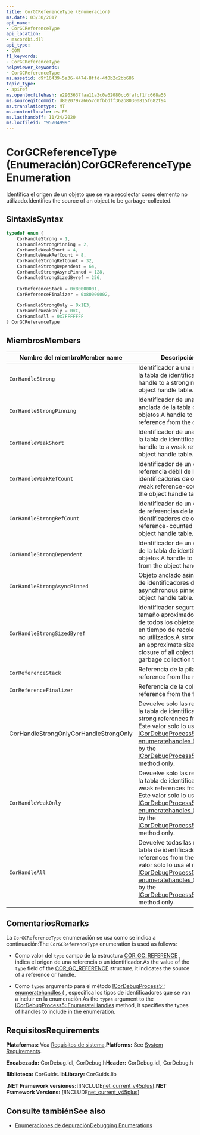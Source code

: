```yaml
---
title: CorGCReferenceType (Enumeración)
ms.date: 03/30/2017
api_name:
- CorGCReferenceType
api_location:
- mscordbi.dll
api_type:
- COM
f1_keywords:
- CorGCReferenceType
helpviewer_keywords:
- CorGCReferenceType
ms.assetid: d9f16439-5a36-4474-8ffd-4f0b2c2bb686
topic_type:
- apiref
ms.openlocfilehash: e2903637faa11a3c0a62080cc6fafcf1fc668a56
ms.sourcegitcommit: d8020797a6657d0fbbdff362b80300815f682f94
ms.translationtype: MT
ms.contentlocale: es-ES
ms.lasthandoff: 11/24/2020
ms.locfileid: "95704999"
---
```

# <a name="corgcreferencetype-enumeration"></a><span data-ttu-id="12dd0-102">CorGCReferenceType (Enumeración)</span><span class="sxs-lookup"><span data-stu-id="12dd0-102">CorGCReferenceType Enumeration</span></span>

<span data-ttu-id="12dd0-103">Identifica el origen de un objeto que se va a recolectar como elemento no utilizado.</span><span class="sxs-lookup"><span data-stu-id="12dd0-103">Identifies the source of an object to be garbage-collected.</span></span>  
  
## <a name="syntax"></a><span data-ttu-id="12dd0-104">Sintaxis</span><span class="sxs-lookup"><span data-stu-id="12dd0-104">Syntax</span></span>  
  
```cpp  
typedef enum {  
    CorHandleStrong = 1,  
    CorHandleStrongPinning = 2,  
    CorHandleWeakShort = 4,  
    CorHandleWeakRefCount = 8,  
    CorHandleStrongRefCount = 32,  
    CorHandleStrongDependent = 64,  
    CorHandleStrongAsyncPinned = 128,  
    CorHandleStrongSizedByref = 256,  
  
    CorReferenceStack = 0x80000001,  
    CorReferenceFinalizer = 0x80000002,  
  
    CorHandleStrongOnly = 0x1E3,  
    CorHandleWeakOnly = 0xC,  
    CorHandleAll = 0x7FFFFFFF  
} CorGCReferenceType  
```  
  
## <a name="members"></a><span data-ttu-id="12dd0-105">Miembros</span><span class="sxs-lookup"><span data-stu-id="12dd0-105">Members</span></span>  
  
|<span data-ttu-id="12dd0-106">Nombre del miembro</span><span class="sxs-lookup"><span data-stu-id="12dd0-106">Member name</span></span>|<span data-ttu-id="12dd0-107">Descripción</span><span class="sxs-lookup"><span data-stu-id="12dd0-107">Description</span></span>|  
|-----------------|-----------------|  
|`CorHandleStrong`|<span data-ttu-id="12dd0-108">Identificador a una referencia segura de la tabla de identificadores de objetos.</span><span class="sxs-lookup"><span data-stu-id="12dd0-108">A handle to a strong reference from the object handle table.</span></span>|  
|`CorHandleStrongPinning`|<span data-ttu-id="12dd0-109">Identificador de una referencia segura anclada de la tabla de identificadores de objetos.</span><span class="sxs-lookup"><span data-stu-id="12dd0-109">A handle to a pinned strong reference from the object handle table.</span></span>|  
|`CorHandleWeakShort`|<span data-ttu-id="12dd0-110">Identificador de una referencia débil de la tabla de identificadores de objetos.</span><span class="sxs-lookup"><span data-stu-id="12dd0-110">A handle to a weak reference from the object handle table.</span></span>|  
|`CorHandleWeakRefCount`|<span data-ttu-id="12dd0-111">Identificador de un objeto de cuenta de referencia débil de la tabla de identificadores de objetos.</span><span class="sxs-lookup"><span data-stu-id="12dd0-111">A handle to a weak reference-counted object from the object handle table.</span></span>|  
|`CorHandleStrongRefCount`|<span data-ttu-id="12dd0-112">Identificador de un objeto con recuento de referencias de la tabla de identificadores de objetos.</span><span class="sxs-lookup"><span data-stu-id="12dd0-112">A handle to a reference-counted object from the object handle table.</span></span>|  
|`CorHandleStrongDependent`|<span data-ttu-id="12dd0-113">Identificador de un objeto dependiente de la tabla de identificadores de objetos.</span><span class="sxs-lookup"><span data-stu-id="12dd0-113">A handle to a dependent object from the object handle table.</span></span>|  
|`CorHandleStrongAsyncPinned`|<span data-ttu-id="12dd0-114">Objeto anclado asincrónico de la tabla de identificadores de objetos.</span><span class="sxs-lookup"><span data-stu-id="12dd0-114">An asynchronous pinned object from the object handle table.</span></span>|  
|`CorHandleStrongSizedByref`|<span data-ttu-id="12dd0-115">Identificador seguro que mantiene un tamaño aproximado del cierre colectivo de todos los objetos y raíces de objetos en tiempo de recolección de elementos no utilizados.</span><span class="sxs-lookup"><span data-stu-id="12dd0-115">A strong handle that keeps an approximate size of the collective closure of all objects and object roots at garbage collection time.</span></span>|  
|`CorReferenceStack`|<span data-ttu-id="12dd0-116">Referencia de la pila administrada.</span><span class="sxs-lookup"><span data-stu-id="12dd0-116">A reference from the managed stack.</span></span>|  
|`CorReferenceFinalizer`|<span data-ttu-id="12dd0-117">Referencia de la cola del finalizador.</span><span class="sxs-lookup"><span data-stu-id="12dd0-117">A reference from the finalizer queue.</span></span>|  
|<span data-ttu-id="12dd0-118">CorHandleStrongOnly</span><span class="sxs-lookup"><span data-stu-id="12dd0-118">CorHandleStrongOnly</span></span>|<span data-ttu-id="12dd0-119">Devuelve solo las referencias fuertes de la tabla de identificadores.</span><span class="sxs-lookup"><span data-stu-id="12dd0-119">Return only strong references from the handle table.</span></span> <span data-ttu-id="12dd0-120">Este valor solo lo usa el método [ICorDebugProcess5:: enumeratehandles (](icordebugprocess5-enumeratehandles-method.md) .</span><span class="sxs-lookup"><span data-stu-id="12dd0-120">This value is used by the [ICorDebugProcess5::EnumerateHandles](icordebugprocess5-enumeratehandles-method.md) method only.</span></span>|  
|`CorHandleWeakOnly`|<span data-ttu-id="12dd0-121">Devuelve solo las referencias débiles de la tabla de identificadores.</span><span class="sxs-lookup"><span data-stu-id="12dd0-121">Return only weak references from the handle table.</span></span> <span data-ttu-id="12dd0-122">Este valor solo lo usa el método [ICorDebugProcess5:: enumeratehandles (](icordebugprocess5-enumeratehandles-method.md) .</span><span class="sxs-lookup"><span data-stu-id="12dd0-122">This value is used by the [ICorDebugProcess5::EnumerateHandles](icordebugprocess5-enumeratehandles-method.md) method only.</span></span>|  
|`CorHandleAll`|<span data-ttu-id="12dd0-123">Devuelve todas las referencias de la tabla de identificadores.</span><span class="sxs-lookup"><span data-stu-id="12dd0-123">Return all references from the handle table.</span></span> <span data-ttu-id="12dd0-124">Este valor solo lo usa el método [ICorDebugProcess5:: enumeratehandles (](icordebugprocess5-enumeratehandles-method.md) .</span><span class="sxs-lookup"><span data-stu-id="12dd0-124">This value is used by the [ICorDebugProcess5::EnumerateHandles](icordebugprocess5-enumeratehandles-method.md) method only.</span></span>|  
  
## <a name="remarks"></a><span data-ttu-id="12dd0-125">Comentarios</span><span class="sxs-lookup"><span data-stu-id="12dd0-125">Remarks</span></span>  

 <span data-ttu-id="12dd0-126">La `CorGCReferenceType` enumeración se usa como se indica a continuación:</span><span class="sxs-lookup"><span data-stu-id="12dd0-126">The `CorGCReferenceType` enumeration is used as follows:</span></span>  
  
- <span data-ttu-id="12dd0-127">Como valor del `type` campo de la estructura [COR_GC_REFERENCE](cor-gc-reference-structure.md) , indica el origen de una referencia o un identificador.</span><span class="sxs-lookup"><span data-stu-id="12dd0-127">As the value of the `type` field of the [COR_GC_REFERENCE](cor-gc-reference-structure.md) structure, it indicates the source of a reference or handle.</span></span>  
  
- <span data-ttu-id="12dd0-128">Como `types` argumento para el método [ICorDebugProcess5:: enumeratehandles (](icordebugprocess5-enumeratehandles-method.md) , especifica los tipos de identificadores que se van a incluir en la enumeración.</span><span class="sxs-lookup"><span data-stu-id="12dd0-128">As the `types` argument to the [ICorDebugProcess5::EnumerateHandles](icordebugprocess5-enumeratehandles-method.md) method, it specifies the types of handles to include in the enumeration.</span></span>  
  
## <a name="requirements"></a><span data-ttu-id="12dd0-129">Requisitos</span><span class="sxs-lookup"><span data-stu-id="12dd0-129">Requirements</span></span>  

 <span data-ttu-id="12dd0-130">**Plataformas:** Vea [Requisitos de sistema](../../get-started/system-requirements.md).</span><span class="sxs-lookup"><span data-stu-id="12dd0-130">**Platforms:** See [System Requirements](../../get-started/system-requirements.md).</span></span>  
  
 <span data-ttu-id="12dd0-131">**Encabezado:** CorDebug.idl, CorDebug.h</span><span class="sxs-lookup"><span data-stu-id="12dd0-131">**Header:** CorDebug.idl, CorDebug.h</span></span>  
  
 <span data-ttu-id="12dd0-132">**Biblioteca:** CorGuids.lib</span><span class="sxs-lookup"><span data-stu-id="12dd0-132">**Library:** CorGuids.lib</span></span>  
  
 <span data-ttu-id="12dd0-133">**.NET Framework versiones:**[!INCLUDE[net_current_v45plus](../../../../includes/net-current-v45plus-md.md)]</span><span class="sxs-lookup"><span data-stu-id="12dd0-133">**.NET Framework Versions:** [!INCLUDE[net_current_v45plus](../../../../includes/net-current-v45plus-md.md)]</span></span>  
  
## <a name="see-also"></a><span data-ttu-id="12dd0-134">Consulte también</span><span class="sxs-lookup"><span data-stu-id="12dd0-134">See also</span></span>

- [<span data-ttu-id="12dd0-135">Enumeraciones de depuración</span><span class="sxs-lookup"><span data-stu-id="12dd0-135">Debugging Enumerations</span></span>](debugging-enumerations.md)
